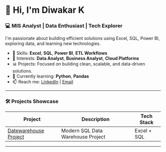 # 👋 Hi, I'm Diwakar K

### 💻 MIS Analyst | Data Enthusiast | Tech Explorer

I'm passionate about building efficient solutions using Excel, SQL, Power BI, exploring data, and learning new technologies.

- 🔧 Skills: **Excel**, **SQL**, **Power BI**, **ETL Workflows**
- 🚀 Interests: **Data Analyst**, **Business Analyst**, **Cloud Platforms**
- 📊 Projects: Focused on building clean, scalable, and data-driven solutions.
- 🌱 Currently learning: **Python**, **Pandas**
- 📫 Reach me: [LinkedIn](https://www.linkedin.com/in/diwakarbabuk) | [Email](mailto:diwakarbabu162@gmail.com)

---

### 🛠️ Projects Showcase

| Project | Description | Tech Stack |
|--------|-------------|------------|
| [Datewarehouse Project](https://github.com/Diwakar-7-k/sql-data-warehouse-project) |Modern SQL Data Warehouse Project | Excel + SQL |

---


